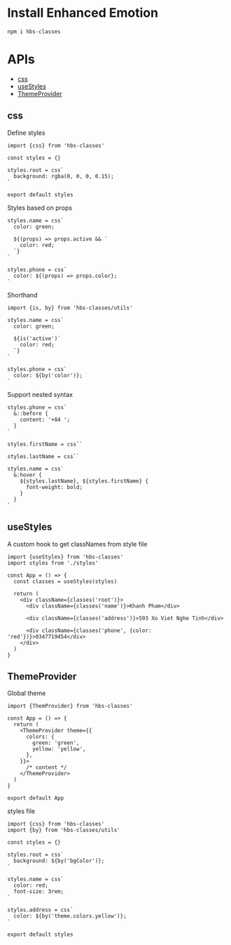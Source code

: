 # Install Enhanced Emotion

```
npm i hbs-classes
```

# APIs
- [css](#css)
- [useStyles](#usestyles)
- [ThemeProvider](#themeprovider)

## css
Define styles

```
import {css} from 'hbs-classes'

const styles = {}

styles.root = css`
  background: rgba(0, 0, 0, 0.15);
`

export default styles
```

Styles based on props
```
styles.name = css`
  color: green;

  ${(props) => props.active && `
    color: red;
  `}
`

styles.phone = css`
  color: ${(props) => props.color};
`
```

Shorthand
```
import {is, by} from 'hbs-classes/utils'

styles.name = css`
  color: green;

  ${is('active')`
    color: red;
  `}
`

styles.phone = css`
  color: ${by('color')};
`
```

Support nested syntax
```
styles.phone = css`
  &::before {
    content: '+84 ';
  }
`

styles.firstName = css``

styles.lastName = css``

styles.name = css`
  &:hover {
    ${styles.lastName}, ${styles.firstName} {
      font-weight: bold;
    }
  }
`
```

## useStyles
A custom hook to get classNames from style file

```
import {useStyles} from 'hbs-classes'
import styles from './styles'

const App = () => {
  const classes = useStyles(styles)
  
  return (
    <div className={classes('root')}>
      <div className={classes('name')}>Khanh Pham</div>

      <div className={classes('address')}>593 Xo Viet Nghe Tinh</div>

      <div className={classes('phone', {color: 'red'})}>0347719454</div>
    </div>
  )
}
```

## ThemeProvider
Global theme

```
import {ThemProvider} from 'hbs-classes'

const App = () => {
  return (
    <ThemeProvider theme={{
      colors: {
        green: 'green',
        yellow: 'yellow',
      },
    }}>
      /* content */
    </ThemeProvider>
  )
}

export default App
```

styles file
```
import {css} from 'hbs-classes'
import {by} from 'hbs-classes/utils'

const styles = {}

styles.root = css`
  background: ${by('bgColor')};
`

styles.name = css`
  color: red;
  font-size: 3rem;
`

styles.address = css`
  color: ${by('theme.colors.yellow')};
`

export default styles
```